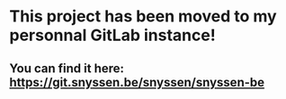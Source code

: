 # This project has been moved to my personnal GitLab instance!
## You can find it here: https://git.snyssen.be/snyssen/snyssen-be
